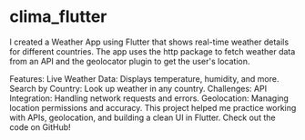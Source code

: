 # clima_flutter
I created a Weather App using Flutter that shows real-time weather details for different countries. The app uses the http package to fetch weather data from an API and the geolocator plugin to get the user's location.

Features:
Live Weather Data: Displays temperature, humidity, and more.
Search by Country: Look up weather in any country.
Challenges:
API Integration: Handling network requests and errors.
Geolocation: Managing location permissions and accuracy.
This project helped me practice working with APIs, geolocation, and building a clean UI in Flutter. Check out the code on GitHub!






